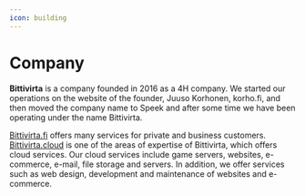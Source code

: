 ```yaml
---
icon: building
---
```


# Company

**Bittivirta** is a company founded in 2016 as a 4H company. We started our operations on the website of the founder, Juuso Korhonen, korho.fi, and then moved the company name to Speek and after some time we have been operating under the name Bittivirta.

[Bittivirta.fi](https://bittivirta.fi) offers many services for private and business customers. [Bittivirta.cloud](https://bittivirta.cloud) is one of the areas of expertise of Bittivirta, which offers cloud services. Our cloud services include game servers, websites, e-commerce, e-mail, file storage and servers. In addition, we offer services such as web design, development and maintenance of websites and e-commerce.
